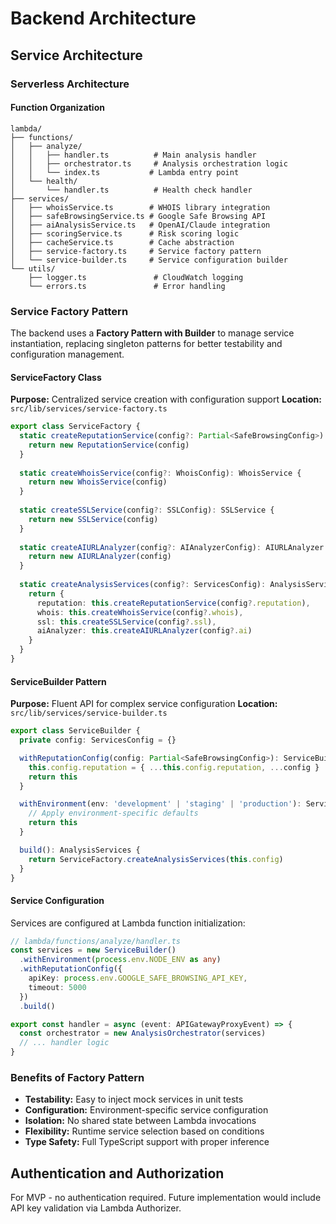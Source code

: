 # Backend Architecture

## Service Architecture

### Serverless Architecture

#### Function Organization
```
lambda/
├── functions/
│   ├── analyze/
│   │   ├── handler.ts          # Main analysis handler
│   │   ├── orchestrator.ts     # Analysis orchestration logic
│   │   └── index.ts           # Lambda entry point
│   └── health/
│       └── handler.ts          # Health check handler
├── services/
│   ├── whoisService.ts        # WHOIS library integration
│   ├── safeBrowsingService.ts # Google Safe Browsing API
│   ├── aiAnalysisService.ts   # OpenAI/Claude integration
│   ├── scoringService.ts      # Risk scoring logic
│   ├── cacheService.ts        # Cache abstraction
│   ├── service-factory.ts     # Service factory pattern
│   └── service-builder.ts     # Service configuration builder
└── utils/
    ├── logger.ts               # CloudWatch logging
    └── errors.ts               # Error handling
```

### Service Factory Pattern

The backend uses a **Factory Pattern with Builder** to manage service instantiation, replacing singleton patterns for better testability and configuration management.

#### ServiceFactory Class

**Purpose:** Centralized service creation with configuration support
**Location:** `src/lib/services/service-factory.ts`

```typescript
export class ServiceFactory {
  static createReputationService(config?: Partial<SafeBrowsingConfig>): ReputationService {
    return new ReputationService(config)
  }
  
  static createWhoisService(config?: WhoisConfig): WhoisService {
    return new WhoisService(config)
  }
  
  static createSSLService(config?: SSLConfig): SSLService {
    return new SSLService(config)
  }
  
  static createAIURLAnalyzer(config?: AIAnalyzerConfig): AIURLAnalyzer {
    return new AIURLAnalyzer(config)
  }
  
  static createAnalysisServices(config?: ServicesConfig): AnalysisServices {
    return {
      reputation: this.createReputationService(config?.reputation),
      whois: this.createWhoisService(config?.whois),
      ssl: this.createSSLService(config?.ssl),
      aiAnalyzer: this.createAIURLAnalyzer(config?.ai)
    }
  }
}
```

#### ServiceBuilder Pattern

**Purpose:** Fluent API for complex service configuration
**Location:** `src/lib/services/service-builder.ts`

```typescript
export class ServiceBuilder {
  private config: ServicesConfig = {}

  withReputationConfig(config: Partial<SafeBrowsingConfig>): ServiceBuilder {
    this.config.reputation = { ...this.config.reputation, ...config }
    return this
  }

  withEnvironment(env: 'development' | 'staging' | 'production'): ServiceBuilder {
    // Apply environment-specific defaults
    return this
  }

  build(): AnalysisServices {
    return ServiceFactory.createAnalysisServices(this.config)
  }
}
```

#### Service Configuration

Services are configured at Lambda function initialization:

```typescript
// lambda/functions/analyze/handler.ts
const services = new ServiceBuilder()
  .withEnvironment(process.env.NODE_ENV as any)
  .withReputationConfig({
    apiKey: process.env.GOOGLE_SAFE_BROWSING_API_KEY,
    timeout: 5000
  })
  .build()

export const handler = async (event: APIGatewayProxyEvent) => {
  const orchestrator = new AnalysisOrchestrator(services)
  // ... handler logic
}
```

### Benefits of Factory Pattern

- **Testability:** Easy to inject mock services in unit tests
- **Configuration:** Environment-specific service configuration
- **Isolation:** No shared state between Lambda invocations
- **Flexibility:** Runtime service selection based on conditions
- **Type Safety:** Full TypeScript support with proper inference

## Authentication and Authorization

For MVP - no authentication required. Future implementation would include API key validation via Lambda Authorizer.
